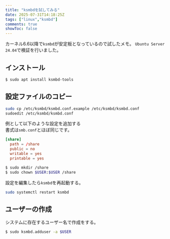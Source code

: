 ```yaml
---
title: "ksmbdを試してみる"
date: 2025-07-31T14:18:25Z
tags: ["linux","ksmbd"]
comments: true
showToc: false
---
```


カーネル6.6以降で`ksmbd`が安定板となっているので試したメモ。
`Ubuntu Server 24.04`で検証を行いました。

## インストール
```bash
$ sudo apt install ksmbd-tools
```

## 設定ファイルのコピー
```bash
sudo cp /etc/ksmbd/ksmbd.conf.example /etc/ksmbd/ksmbd.conf
sudoedit /etc/ksmbd/ksmbd.conf
```

例として以下のような設定を追加する  
書式は`smb.conf`とほぼ同じです。
```conf
[share]
  path = /share
  public = no
  writable = yes
  printable = yes
```

```bash
$ sudo mkdir /share
$ sudo chown $USER:$USER /share
```

設定を編集したら`ksmbd`を再起動する。
```bash
sudo systemctl restart ksmbd
```

## ユーザーの作成
システムに存在するユーザー名で作成をする。
```bash
$ sudo ksmbd.adduser -a $USER
```
